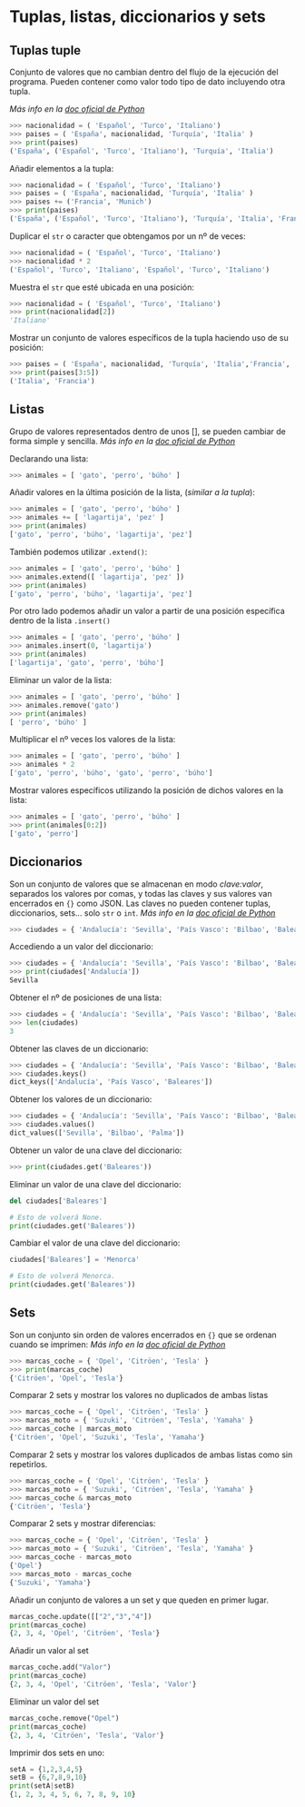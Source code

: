 # Tuplas, listas, diccionarios y sets

## Tuplas tuple
Conjunto de valores que no cambian dentro del flujo de la ejecución del programa. Pueden contener como valor todo tipo de dato incluyendo otra tupla.

_Más info en la <a href="https://docs.python.org/3/library/stdtypes.html?highlight=tuple#tuple" target="blank">doc oficial de Python_</a>
```python
>>> nacionalidad = ( 'Español', 'Turco', 'Italiano')
>>> paises = ( 'España', nacionalidad, 'Turquía', 'Italia' )
>>> print(paises)
('España', ('Español', 'Turco', 'Italiano'), 'Turquía', 'Italia')
```
Añadir elementos a la tupla:
```python
>>> nacionalidad = ( 'Español', 'Turco', 'Italiano')
>>> paises = ( 'España', nacionalidad, 'Turquía', 'Italia' )
>>> paises += ('Francia', 'Munich')
>>> print(paises)
('España', ('Español', 'Turco', 'Italiano'), 'Turquía', 'Italia', 'Francia', 'Munich')
```
Duplicar el `str` o caracter que obtengamos por un nº de veces:
```python
>>> nacionalidad = ( 'Español', 'Turco', 'Italiano')
>>> nacionalidad * 2
('Español', 'Turco', 'Italiano', 'Español', 'Turco', 'Italiano')
```
Muestra el `str` que esté ubicada en una posición:
```python
>>> nacionalidad = ( 'Español', 'Turco', 'Italiano')
>>> print(nacionalidad[2])
'Italiano'
```
Mostrar un conjunto de valores específicos de la tupla haciendo uso de su posición:
```python
>>> paises = ( 'España', nacionalidad, 'Turquía', 'Italia','Francia', 'Munich')
>>> print(paises[3:5])
('Italia', 'Francia')
```

## Listas
Grupo de valores representados dentro de unos [], se pueden cambiar de forma simple y sencilla.
_Más info en la <a href="https://docs.python.org/3/library/stdtypes.html?highlight=list#list" target="blank">doc oficial de Python_</a>

Declarando una lista:
```python
>>> animales = [ 'gato', 'perro', 'búho' ]
```
Añadir valores en la última posición de la lista, (_similar a la tupla_):
```python
>>> animales = [ 'gato', 'perro', 'búho' ]
>>> animales += [ 'lagartija', 'pez' ]
>>> print(animales)
['gato', 'perro', 'búho', 'lagartija', 'pez']
```
También podemos utilizar `.extend()`:
```python
>>> animales = [ 'gato', 'perro', 'búho' ]
>>> animales.extend([ 'lagartija', 'pez' ])
>>> print(animales)
['gato', 'perro', 'búho', 'lagartija', 'pez']
```
Por otro lado podemos añadir un valor a partir de una posición específica dentro de la lista `.insert()`
```python
>>> animales = [ 'gato', 'perro', 'búho' ]
>>> animales.insert(0, 'lagartija')
>>> print(animales)
['lagartija', 'gato', 'perro', 'búho']
```
Eliminar un valor de la lista:
```python
>>> animales = [ 'gato', 'perro', 'búho' ]
>>> animales.remove('gato')
>>> print(animales)
[ 'perro', 'búho' ]
```
Multiplicar el nº veces los valores de la lista:
```python
>>> animales = [ 'gato', 'perro', 'búho' ]
>>> animales * 2
['gato', 'perro', 'búho', 'gato', 'perro', 'búho']
```
Mostrar valores específicos utilizando la posición de dichos valores en la lista:
```python
>>> animales = [ 'gato', 'perro', 'búho' ]
>>> print(animales[0:2])
['gato', 'perro']
```

## Diccionarios
Son un conjunto de valores que se almacenan en modo *clave:valor*, separados los valores por comas, y todas las claves y sus valores van encerrados en `{}` como JSON. Las claves no pueden contener tuplas, diccionarios, sets... solo `str` o `int`.
_Más info en la <a href="https://docs.python.org/3/library/stdtypes.html?highlight=dictionary#dict" target="blank">doc oficial de Python_</a>
```python
>>> ciudades = { 'Andalucía': 'Sevilla', 'País Vasco': 'Bilbao', 'Baleares':'Palma' }
```

Accediendo a un valor del diccionario:
```python
>>> ciudades = { 'Andalucía': 'Sevilla', 'País Vasco': 'Bilbao', 'Baleares':'Palma' }
>>> print(ciudades['Andalucía'])
Sevilla
```
Obtener el nº de posiciones de una lista:
```python
>>> ciudades = { 'Andalucía': 'Sevilla', 'País Vasco': 'Bilbao', 'Baleares':'Palma' }
>>> len(ciudades)
3
```
Obtener las claves de un diccionario:
```python
>>> ciudades = { 'Andalucía': 'Sevilla', 'País Vasco': 'Bilbao', 'Baleares':'Palma' }
>>> ciudades.keys()
dict_keys(['Andalucía', 'País Vasco', 'Baleares'])
```
Obtener los valores de un diccionario:
```python
>>> ciudades = { 'Andalucía': 'Sevilla', 'País Vasco': 'Bilbao', 'Baleares':'Palma' }
>>> ciudades.values()
dict_values(['Sevilla', 'Bilbao', 'Palma'])
```
Obtener un valor de una clave del diccionario:
```python
>>> print(ciudades.get('Baleares'))
```
Eliminar un valor de una clave del diccionario:
```python
del ciudades['Baleares']

# Esto de volverá None.
print(ciudades.get('Baleares'))
```
Cambiar el valor de una clave del diccionario:
```python
ciudades['Baleares'] = 'Menorca'

# Esto de volverá Menorca.
print(ciudades.get('Baleares'))
```
## Sets
Son un conjunto sin orden de valores encerrados en `{}` que se ordenan cuando se imprimen:
_Más info en la <a href="https://docs.python.org/3.8/library/stdtypes.html#set-types-set-frozenset" target="blank">doc oficial de Python_</a>
```python
>>> marcas_coche = { 'Opel', 'Citröen', 'Tesla' }
>>> print(marcas_coche)
{'Citröen', 'Opel', 'Tesla'}
```
Comparar 2 sets y mostrar los valores no duplicados de ambas listas
```python
>>> marcas_coche = { 'Opel', 'Citröen', 'Tesla' }
>>> marcas_moto = { 'Suzuki', 'Citröen', 'Tesla', 'Yamaha' }
>>> marcas_coche | marcas_moto
{'Citröen', 'Opel', 'Suzuki', 'Tesla', 'Yamaha'}
```
Comparar 2 sets y mostrar los valores duplicados de ambas listas como sin repetirlos.
```python
>>> marcas_coche = { 'Opel', 'Citröen', 'Tesla' }
>>> marcas_moto = { 'Suzuki', 'Citröen', 'Tesla', 'Yamaha' }
>>> marcas_coche & marcas_moto
{'Citröen', 'Tesla'}
```
Comparar 2 sets y mostrar diferencias:
```python
>>> marcas_coche = { 'Opel', 'Citröen', 'Tesla' }
>>> marcas_moto = { 'Suzuki', 'Citröen', 'Tesla', 'Yamaha' }
>>> marcas_coche - marcas_moto
{'Opel'}
>>> marcas_moto - marcas_coche
{'Suzuki', 'Yamaha'}
```
Añadir un conjunto de valores a un set y que queden en primer lugar.
```python
marcas_coche.update([["2","3","4"])
print(marcas_coche)
{2, 3, 4, 'Opel', 'Citröen', 'Tesla'}
```
Añadir un valor al set
```python
marcas_coche.add("Valor")
print(marcas_coche)
{2, 3, 4, 'Opel', 'Citröen', 'Tesla', 'Valor'}
```
Eliminar un valor del set
```python
marcas_coche.remove("Opel")
print(marcas_coche)
{2, 3, 4, 'Citröen', 'Tesla', 'Valor'}
```
Imprimir dos sets en uno:
```python
setA = {1,2,3,4,5}
setB = {6,7,8,9,10}
print(setA|setB)
{1, 2, 3, 4, 5, 6, 7, 8, 9, 10}
```
